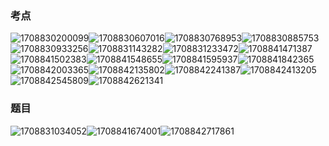 ### 考点

![1708830200099](image/19软件工程/1708830200099.png)![1708830607016](image/19软件工程/1708830607016.png)![1708830768953](image/19软件工程/1708830768953.png)![1708830885753](image/19软件工程/1708830885753.png)![1708830933256](image/19软件工程/1708830933256.png)![1708831143282](image/19软件工程/1708831143282.png)![1708831233472](image/19软件工程/1708831233472.png)![1708841471387](image/19软件工程/1708841471387.png)![1708841502383](image/19软件工程/1708841502383.png)![1708841548655](image/19软件工程/1708841548655.png)![1708841595937](image/19软件工程/1708841595937.png)![1708841842365](image/19软件工程/1708841842365.png)![1708842003365](image/19软件工程/1708842003365.png)![1708842135802](image/19软件工程/1708842135802.png)![1708842241387](image/19软件工程/1708842241387.png)![1708842413205](image/19软件工程/1708842413205.png)![1708842545809](image/19软件工程/1708842545809.png)![1708842621341](image/19软件工程/1708842621341.png)



### 题目

![1708831034052](image/19软件工程/1708831034052.png)![1708841674001](image/19软件工程/1708841674001.png)![1708842717861](image/19软件工程/1708842717861.png)
